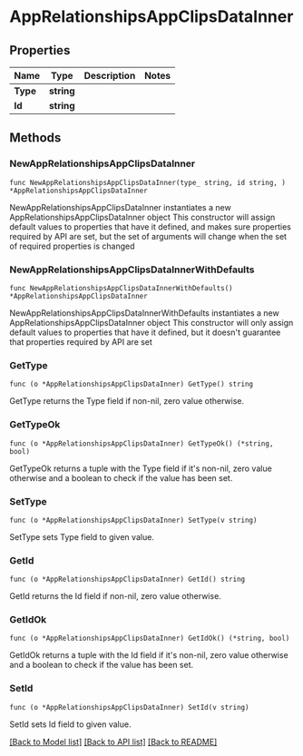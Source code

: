# AppRelationshipsAppClipsDataInner

## Properties

Name | Type | Description | Notes
------------ | ------------- | ------------- | -------------
**Type** | **string** |  | 
**Id** | **string** |  | 

## Methods

### NewAppRelationshipsAppClipsDataInner

`func NewAppRelationshipsAppClipsDataInner(type_ string, id string, ) *AppRelationshipsAppClipsDataInner`

NewAppRelationshipsAppClipsDataInner instantiates a new AppRelationshipsAppClipsDataInner object
This constructor will assign default values to properties that have it defined,
and makes sure properties required by API are set, but the set of arguments
will change when the set of required properties is changed

### NewAppRelationshipsAppClipsDataInnerWithDefaults

`func NewAppRelationshipsAppClipsDataInnerWithDefaults() *AppRelationshipsAppClipsDataInner`

NewAppRelationshipsAppClipsDataInnerWithDefaults instantiates a new AppRelationshipsAppClipsDataInner object
This constructor will only assign default values to properties that have it defined,
but it doesn't guarantee that properties required by API are set

### GetType

`func (o *AppRelationshipsAppClipsDataInner) GetType() string`

GetType returns the Type field if non-nil, zero value otherwise.

### GetTypeOk

`func (o *AppRelationshipsAppClipsDataInner) GetTypeOk() (*string, bool)`

GetTypeOk returns a tuple with the Type field if it's non-nil, zero value otherwise
and a boolean to check if the value has been set.

### SetType

`func (o *AppRelationshipsAppClipsDataInner) SetType(v string)`

SetType sets Type field to given value.


### GetId

`func (o *AppRelationshipsAppClipsDataInner) GetId() string`

GetId returns the Id field if non-nil, zero value otherwise.

### GetIdOk

`func (o *AppRelationshipsAppClipsDataInner) GetIdOk() (*string, bool)`

GetIdOk returns a tuple with the Id field if it's non-nil, zero value otherwise
and a boolean to check if the value has been set.

### SetId

`func (o *AppRelationshipsAppClipsDataInner) SetId(v string)`

SetId sets Id field to given value.



[[Back to Model list]](../README.md#documentation-for-models) [[Back to API list]](../README.md#documentation-for-api-endpoints) [[Back to README]](../README.md)


